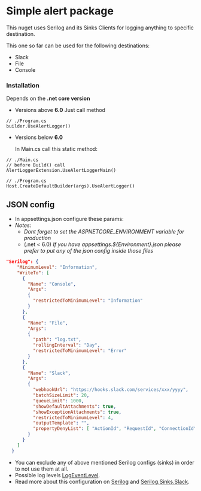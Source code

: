 # Simple alert package
This nuget uses Serilog and its Sinks Clients for logging anything to specific destination.

This one so far can be used for the following destinations: 
- Slack
- File
- Console

### Installation
Depends on the **.net core version**
- Versions above **6.0**
  Just call method 
``` 
// ./Program.cs
builder.UseAlertLogger()
```
- Versions below **6.0**

  In Main.cs call this static method:
```
// ./Main.cs
// before Build() call
AlertLoggerExtension.UseAlertLoggerMain()
```
```
// ./Program.cs 
Host.CreateDefaultBuilder(args).UseAlertLogger()
```
## JSON config
- In appsettings.json configure these params:
- _Notes_:
  - _Dont forget to set the ASPNETCORE_ENVIRONMENT variable for production_
  - (.net < 6.0) _If you have appsettings.${Environment}.json please prefer to put any of the json config inside those files_
```JSON 
"Serilog": {
    "MinimumLevel": "Information",
    "WriteTo": [
      {
        "Name": "Console",
        "Args":
        {
          "restrictedToMinimumLevel": "Information"
        }
      },
      {
        "Name": "File",
        "Args":
        {
          "path": "log.txt",
          "rollingInterval": "Day",
          "restrictedToMinimumLevel": "Error"
        }
      },
      {
        "Name": "Slack",
        "Args": 
        {
          "webhookUrl": "https://hooks.slack.com/services/xxx/yyyy",
          "batchSizeLimit": 20,
          "queueLimit": 1000,
          "showDefaultAttachments": true,
          "showExceptionAttachments": true,
          "restrictedToMinimumLevel": 4,
          "outputTemplate": "",
          "propertyDenyList": [ "ActionId", "RequestId", "ConnectionId" ]
        }
      }
    ]
  }
```
- You can exclude any of above mentioned Serilog configs (sinks) in order to not use them at all.
- Possible log levels [LogEventLevel](https://github.com/serilog/serilog/blob/dev/src/Serilog/Events/LogEventLevel.cs).
- Read more about this configuration on [Serilog](https://serilog.net/) and [Serilog.Sinks.Slack](https://github.com/serilog-contrib/serilog-sinks-slackclient).

